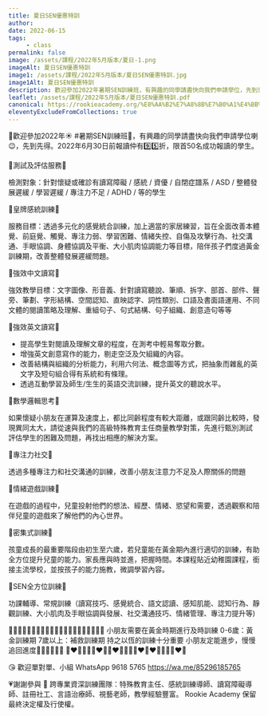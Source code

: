 ```yaml
---
title: 夏日SEN優惠特訓
author:
date: 2022-06-15
tags: 
     - class
permalink: false
image: /assets/課程/2022年5月版本/夏日-1.png
imageAlt: 夏日SEN優惠特訓
image1: /assets/課程/2022年5月版本/夏日SEN優惠特訓.jpg
image1Alt: 夏日SEN優惠特訓
description: 歡迎參加2022年暑期SEN訓練班，有興趣的同學請盡快向我們申請學位，先到先得。2022年6月30日前報讀仲有95折，限首50名成功報讀的學生。
leaflet: /assets/課程/2022年5月版本/夏日SEN優惠特訓.pdf
canonical: https://rookieacademy.org/%E8%AA%B2%E7%A8%8B%E7%B0%A1%E4%BB%8B/%E6%95%B8%E5%AD%B8%E6%8F%90%E5%8D%87%E8%AA%B2%E7%A8%8B/
eleventyExcludeFromCollections: true
---
```


🥰歡迎參加2022年☀️ #暑期SEN訓練班💖，有興趣的同學請盡快向我們申請學位喇😉，先到先得。2022年6月30日前報讀仲有9️⃣5️⃣折，限首50名成功報讀的學生。

🌻測試及評估服務🧸

檢測對象：針對懷疑或確診有讀寫障礙 / 感統 / 資優 / 自閉症譜系 / ASD / 整體發展遲緩 / 學習遲緩 / 專注力不足 / ADHD / 等的學生

🌻皇牌感統訓練🧸

服務目標：透過多元化的感覺統合訓練，加上適當的家居練習，旨在全面改善本體覺、前庭覺、觸覺、專注力弱、學習困難、情緒失控、自傷及攻擊行為、社交溝通、手眼協調、身體協調及平衡、大小肌肉協調能力等目標，陪伴孩子們度過黃金訓練期，改善整體發展遲緩問題。

🌻強效中文讀寫🧸

強效教學目標：文字圖像、形音義、針對讀寫聽說、筆順、拆字、部首、部件、聲旁、筆劃、字形結構、空間認知、直映認字、詞性類別、口語及書面語運用、不同文體的閱讀策略及理解、重組句子、句式結構、句子組織、創意造句等等

🌻強效英文讀寫🧸

* 提高學生對閱讀及理解文章的程度，在測考中輕易奪取分數。
* 增強英文創意寫作的能力，剔走空泛及欠組織的內容。
* 改善結構與組織的分析能力，利用六何法、概念圖等方式，把抽象而雜亂的英文字及短句組合得有系統和有條理。
* 透過互動學習及師生/生生的英語交流訓練，提升英文的聽說水平。

🌻數學邏輯思考🧸

如果懷疑小朋友在運算及速度上，都比同齡程度有較大距離，或跟同齡比較時，發現異同太大，請從速與我們的高級特殊教育主任商量教學對策，先進行甄別測試 評估學生的困難及問題，再找出相應的解決方案。

🌻專注力社交🧸

透過多種專注力和社交溝通的訓練，改善小朋友注意力不足及人際關係的問題

🌻情緒遊戲訓練🧸

在遊戲的過程中，兒童投射他們的想法、經歷、情緒、慾望和需要，透過觀察和陪伴兒童的遊戲來了解他們的內心世界。

🌻密集式訓練🧸

孩童成長的最重要階段由初生至六歲，若兒童能在黃金期內進行適切的訓練，有助全方位提升兒童的能力。家長應與時並進，把握時間。本課程貼近幼稚園課程，銜接主流學校，並按孩子的能力施教，微調學習內容。

🌻SEN全方位訓練🧸

功課輔導、常規訓練（讀寫技巧、感覺統合、語文認讀、感知肌能、認知行為、靜觀訓練、大小肌肉及手眼協調與發展、社交溝通技巧、情緒管理、專注力提升等)

🌈🌈🌈🌈🌈🌈🌈🌈🌈🌈🌈🌈🌈🌈🌈🌈🌈🌈🌈🌈🌈
小朋友需要在黃金時期進行及時訓練
0-6歲：黃金訓練期
7歲以上：補救訓練期
持之以恆的訓練十分重要
小朋友定能進步，慢慢追回進度💪🏻💪🏻💪🏻
🧡❤💛💚💚💛❤🧡🧡❤💛💚💚💛❤🧡❤💛💚💚💛❤🧡

😘 歡迎單對單、小組
WhatsApp 9618 5765
https://wa.me/85296185765

💗謝謝參與 📝 跨專業資深訓練團隊：特殊教育主任、感統訓練導師、讀寫障礙導師、註冊社工、言語治療師、視藝老師，教學經驗豐富。
Rookie Academy 保留最終決定權及行使權。